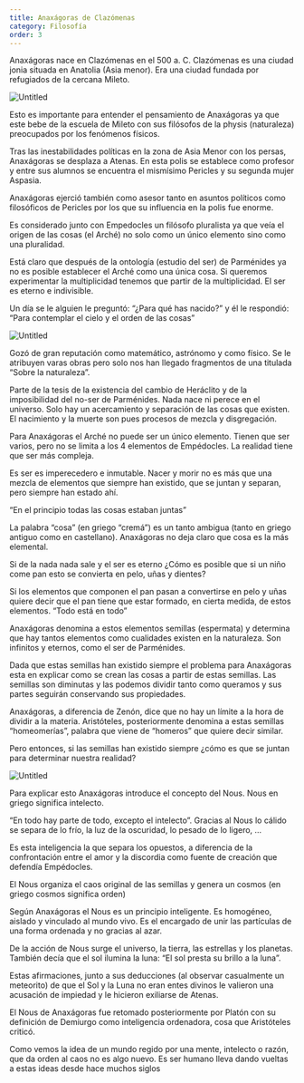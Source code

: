 ```yaml
---
title: Anaxágoras de Clazómenas
category: Filosofía
order: 3
---
```



Anaxágoras nace en Clazómenas en el 500 a. C. Clazómenas es una ciudad jonia situada en Anatolia (Asia menor). Era una ciudad fundada por refugiados de la cercana Mileto. 

![Untitled]({{site.baseurl}}/images/Anaxa%CC%81goras%20de%20Clazo%CC%81menas%20c34d3da1ae6a41cb998756ae75103fd8/Untitled.png)

Esto es importante para entender el pensamiento de Anaxágoras ya que este bebe de la escuela de Mileto con sus filósofos de la physis (naturaleza) preocupados por los fenómenos físicos. 

Tras las inestabilidades políticas en la zona de Asia Menor con los persas, Anaxágoras se desplaza a Atenas. En esta polis se establece como profesor y entre sus alumnos se encuentra el mismísimo Pericles y su segunda mujer Aspasia.

Anaxágoras ejerció también como asesor tanto en asuntos políticos como filosóficos de Pericles por los que su influencia en la polis fue enorme. 

Es considerado junto con Empedocles un filósofo pluralista ya que veía el origen de las cosas (el Arché) no solo como un único elemento sino como una pluralidad.

Está claro que después de la ontología (estudio del ser) de Parménides ya no es posible establecer el Arché como una única cosa. Si queremos experimentar la multiplicidad tenemos que partir de la multiplicidad. El ser es eterno e indivisible.

Un día se le alguien le preguntó: “¿Para qué has nacido?” y él le respondió: “Para contemplar el cielo y el orden de las cosas”

![Untitled]({{site.baseurl}}/images/Anaxa%CC%81goras%20de%20Clazo%CC%81menas%20c34d3da1ae6a41cb998756ae75103fd8/Untitled%201.png)

Gozó de gran reputación como matemático, astrónomo y como físico. Se le atribuyen varas obras pero solo nos han llegado fragmentos de una titulada “Sobre la naturaleza”.

Parte de la tesis de la existencia del cambio de Heráclito y de la imposibilidad del no-ser de Parménides. Nada nace ni perece en el universo. Solo hay un acercamiento y separación de las cosas que existen. El nacimiento y la muerte son pues procesos de mezcla y disgregación.

Para Anaxágoras el Arché no puede ser un único elemento. Tienen que ser varios, pero no se limita a los 4 elementos de Empédocles. La realidad tiene que ser más compleja. 

Es ser es imperecedero e inmutable. Nacer y morir no es más que una mezcla de elementos que siempre han existido, que se juntan y separan, pero siempre han estado ahí.

“En el principio todas las cosas estaban juntas”

La palabra “cosa” (en griego “cremá”) es un tanto ambigua (tanto en griego antiguo como en castellano). Anaxágoras no deja claro que cosa es la más elemental.

Si de la nada nada sale y el ser es eterno ¿Cómo es posible que si un niño come pan esto se convierta en pelo, uñas y dientes?

Si los elementos que componen el pan pasan a convertirse en pelo y uñas quiere decir que el pan tiene que estar formado, en cierta medida, de estos elementos. “Todo está en todo”

Anaxágoras denomina a estos elementos semillas (espermata) y determina que hay tantos elementos como cualidades existen en la naturaleza. Son infinitos y eternos, como el ser de Parménides.

Dada que estas semillas han existido siempre el problema para Anaxágoras esta en explicar como se crean las cosas a partir de estas semillas. Las semillas son diminutas y las podemos dividir tanto como queramos y sus partes seguirán conservando sus propiedades. 

Anaxágoras, a diferencia de Zenón, dice que no hay un límite a la hora de dividir a la materia. Aristóteles, posteriormente denomina a estas semillas “homeomerías”, palabra que viene de “homeros” que quiere decir similar.

Pero entonces, si las semillas han existido siempre ¿cómo es que se juntan para determinar nuestra realidad?

![Untitled]({{site.baseurl}}/images/Anaxa%CC%81goras%20de%20Clazo%CC%81menas%20c34d3da1ae6a41cb998756ae75103fd8/Untitled%202.png)

Para explicar esto Anaxágoras introduce el concepto del Nous. Nous en griego significa intelecto.

“En todo hay parte de todo, excepto el intelecto”. Gracias al Nous lo cálido se separa de lo frío, la luz de la oscuridad, lo pesado de lo ligero, …

Es esta inteligencia la que separa los opuestos, a diferencia de la confrontación entre el amor y la discordia como fuente de creación que defendía Empédocles.

El Nous organiza el caos original de las semillas y genera un cosmos (en griego cosmos significa orden)

Según Anaxágoras el Nous es un principio inteligente. Es homogéneo, aislado y vinculado al mundo vivo. Es el encargado de unir las partículas de una forma ordenada y no gracias al azar.

De la acción de Nous surge el universo, la tierra, las estrellas y los planetas. También decía que el sol ilumina la luna: “El sol presta su brillo a la luna”. 

Estas afirmaciones, junto a sus deducciones (al observar casualmente un meteorito) de que el Sol y la Luna no eran entes divinos le valieron una acusación de impiedad y le hicieron exiliarse de Atenas.

El Nous de Anaxágoras fue retomado posteriormente por Platón con su definición de Demiurgo como inteligencia ordenadora, cosa que Aristóteles criticó.

Como vemos la idea de un mundo regido por una mente, intelecto o razón, que da orden al caos no es algo nuevo. Es ser humano lleva dando vueltas a estas ideas desde hace muchos siglos
